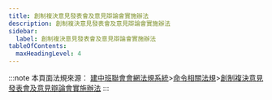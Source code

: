 ```yaml
---
title: 創制複決意見發表會及意見辯論會實施辦法
description: 創制複決意見發表會及意見辯論會實施辦法
sidebar:
  label: 創制複決意見發表會及意見辯論會實施辦法
tableOfContents:
  maxHeadingLevel: 4
---
```


:::note
本頁面法規來源：
[建中班聯會會網法規系統](https://ckhssc.wordpress.com/%e6%b3%95%e8%a6%8f%e7%b3%bb%e7%b5%b1/)\>[命令相關法規](https://ckhssc.wordpress.com/%e6%b3%95%e8%a6%8f%e5%91%bd%e4%bb%a4/)\>[創制複決意見發表會及意見辯論會實施辦法](https://drive.google.com/file/d/1ELPCcBz9Zy5mqD0z6LfKImhbPgoyY0nK/view?usp=sharing)
:::